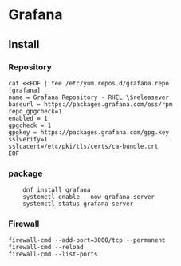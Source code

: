 # Grafana
## Install
### Repository
```
cat <<EOF | tee /etc/yum.repos.d/grafana.repo
[grafana]
name = Grafana Repository - RHEL \$releasever
baseurl = https://packages.grafana.com/oss/rpm
repo_gpgcheck=1
enabled = 1
gpgcheck = 1
gpgkey = https://packages.grafana.com/gpg.key
sslverify=1
sslcacert=/etc/pki/tls/certs/ca-bundle.crt
EOF
```
### package
```
    dnf install grafana 
    systemctl enable --now grafana-server
    systemctl status grafana-server
```    
### Firewall
    firewall-cmd --add-port=3000/tcp --permanent
    firewall-cmd --reload
    firewall-cmd --list-ports   